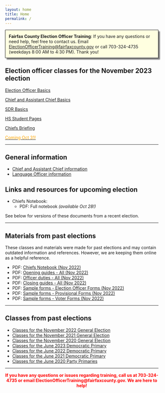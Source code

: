 ```yaml
---
layout: home
title: Home
permalink: /
---
```


<div class="homepage-intro animate__animated animate__pulse" style="margin:1em auto; display:none;">
    Welcome to the Election Officer Training website!
</div>

<p style="
    background: lightyellow;
    padding: 0.8em;
    box-shadow: 5px 5px 3px grey;
    border-radius: 1px;
    border: 1px solid black;
    margin-bottom: 2em;
"><strong>Fairfax County Election Officer Training</strong>: If you have any questions or need help, feel free to contact us. Email <a href="mailto:ElectionOfficerTraining@fairfaxcounty.gov">ElectionOfficerTraining@fairfaxcounty.gov</a> or call 703-324-4735 (weekdays 8:00 AM to 4:30 PM). Thank you!</p>

## Election officer classes for the November 2023 election

<div class="cards">

  <div class="card">
    <a href="/nov-2023/eo-basics/" target="_blank">
      <div class="card-image-container">
        <div class="card-image" style="background-image: url('{{ site.url }}{{ site.baseurl }}/assets/img/new-eos.png')"></div>
      </div>
      <div class="card-text">
        <p>Election Officer Basics</p>
        <p class="card-coming-soon" style="color:orange;"></p>
      </div>
    </a>
  </div>



  <div class="card">
    <a href="/nov-2023/chief-basics/">
      <div class="card-image-container">
        <div class="card-image" style="background-image: url('{{ site.url }}{{ site.baseurl }}/assets/img/what-ifs.png')"></div>
      </div>
      <div class="card-text">
        <p>Chief and Assistant Chief Basics</p>
        <p class="card-coming-soon" style="color:orange;"></p>
      </div>
    </a>
  </div>


  <div class="card">
    <a href="/nov-2023/sdr-basics/" target="_blank">
      <div class="card-image-container">
        <div class="card-image" style="background-image: url('{{ site.url }}{{ site.baseurl }}/assets/img/sdr-pic.png')"></div>
      </div>
      <div class="card-text">
        <p>SDR Basics</p>
        <p class="card-coming-soon" style="color:orange;"></p>
      </div>
    </a>
  </div>


  <div class="card">
    <a href="/nov-2023/hs-page/">
      <div class="card-image-container">
        <div class="card-image" style="background-image: url('{{ site.url }}{{ site.baseurl }}/assets/img/high-school-pages-small.jpg')"></div>
      </div>
      <div class="card-text">
        <p>HS Student Pages</p>
        <p class="card-coming-soon" style="color:orange;"></p>
      </div>
    </a>
  </div>


  <div class="card">
    <a href="/coming-soon/">
      <div class="card-image-container">
        <div class="card-image" style="background-image: url('{{ site.url }}{{ site.baseurl }}/assets/img/chiefs-briefing-small.jpg')"></div>
      </div>
      <div class="card-text">
        <p>Chiefs Briefing</p>
        <p class="card-coming-soon" style="color:orange;">Coming Oct 31!</p>
      </div>
    </a>
  </div>

</div>

<div></div>

---

## General information

* [Chief and Assistant Chief information](/chief-info)
* [Language Officer information](/language-officers)

## Links and resources for upcoming election

* Chiefs Notebook:
  - PDF: Full notebook *(available Oct 28!)*

See below for versions of these documents from a recent election.

---

## Materials from past elections

These classes and materials were made for past elections and may contain outdated information and references. However, we are keeping them online as a helpful reference.

* PDF: [Chiefs Notebook (Nov 2022)](/nov-2022/chiefs-notebook/)
* PDF: [Opening guides - All (Nov 2022)](/assets/docs/2022-11-guides-opening.pdf)
* PDF: [Officer duties - All (Nov 2022)](/assets/docs/2022-11-guides-day.pdf)
* PDF: [Closing guides - All (Nov 2022)](/assets/docs/2022-11-guides-closing.pdf)
* PDF: [Sample forms - Election Officer Forms (Nov 2022)](/assets/docs/2022-11-sample-eo-forms.pdf)
* PDF: [Sample forms - Provisional Forms (Nov 2022)](/assets/docs/2022-11-sample-provisional-forms.pdf)
* PDF: [Sample forms - Voter Forms (Nov 2022)](/assets/docs/2022-11-sample-voter-forms.pdf)

---

## Classes from past elections

- [Classes for the November 2022 General Election](/nov-2022)
- [Classes for the November 2021 General Election](/nov-2021)
- [Classes for the November 2020 General Election](/nov-2020)
- [Classes for the June 2023 Democratic Primary](/jun-2023)
- [Classes for the June 2022 Democratic Primary](/jun-2022)
- [Classes for the June 2021 Democratic Primary](/jun-2021)
- [Classes for the June 2020 Party Primaries](/jun-2020)

---

<p style="text-align: center; font-weight:bold;"><span style="color:#FF0000;">If you have any questions or issues regarding training, call us at 703-324-4735 or
 email ElectionOfficerTraining@fairfaxcounty.gov. We are here to help!</span></p>
